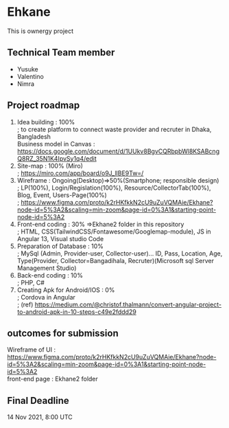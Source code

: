 # Ehkane
This is ownergy project

## Technical Team member
- Yusuke
- Valentino
- Nimra

## Project roadmap
1. Idea building : 100% <br>
; to create platform to connect waste provider and recruter in Dhaka, Bangladesh <br>
Business model in Canvas : https://docs.google.com/document/d/1UUkv8BgvCQRbpbWl8KSABcngQ8RZ_35N1K4IpvSy1q4/edit <br>
2. Site-map : 100% (Miro) <br>
; https://miro.com/app/board/o9J_llBE9Tw=/ <br>
3. Wireframe : Ongoing(Desktop)=>50%(Smartphone; responsible design) <br>
; LP(100%), Login/Regislation(100%), Resource/CollectorTab(100%), Blog, Event, Users-Page(100%) <br>
; https://www.figma.com/proto/k2rHKfkkN2cU9uZuVQMAie/Ekhane?node-id=5%3A2&scaling=min-zoom&page-id=0%3A1&starting-point-node-id=5%3A2 <br>
4. Front-end coding : 30% =>Ekhane2 folder in this repository <br>
; HTML, CSS(TailwindCSS/Fontawesome/Googlemap-module), JS in Angular 13, Visual studio Code  <br>
5. Preparation of Database : 10% <br>
; MySql (Admin, Provider-user, Collector-user)... ID, Pass, Location, Age, Type(Provider, Collector=Bangadihala, Recruter)(Microsoft sql Server Management Studio) <br>
6. Back-end coding : 10% <br>
; PHP, C# <br>
7. Creating Apk for Android/IOS : 0% <br>
; Cordova in Angular <br>
; (ref) https://medium.com/@christof.thalmann/convert-angular-project-to-android-apk-in-10-steps-c49e2fddd29

## outcomes for submission
Wireframe of UI : https://www.figma.com/proto/k2rHKfkkN2cU9uZuVQMAie/Ekhane?node-id=5%3A2&scaling=min-zoom&page-id=0%3A1&starting-point-node-id=5%3A2 <br>
front-end page : <file> Ekhane2 folder <br>
                 <url>

## Final Deadline
14 Nov 2021, 8:00 UTC
